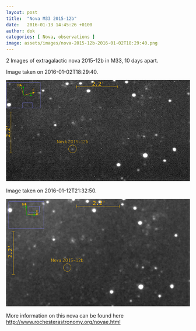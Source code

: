 ```yaml
---
layout: post
title:  "Nova M33 2015-12b"
date:   2016-01-13 14:45:26 +0100
author: dok
categories: [ Nova, observations ]
image: assets/images/nova-2015-12b-2016-01-02T18:29:40.png
---
```



2 Images of extragalactic nova 2015-12b in M33, 10 days apart.

Image taken on 2016-01-02T18:29:40.

![](/assets/images/nova-2015-12b-2016-01-02T18:29:40.png)

Image taken on 2016-01-12T21:32:50.

![](/assets/images/nova-2015-12b-2016-01-12T21:32:50.png)

More information on this nova can be found here http://www.rochesterastronomy.org/novae.html
